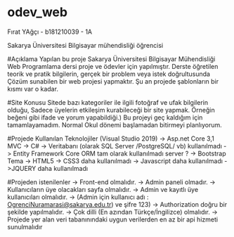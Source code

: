 # odev_web

Fırat YAğçı	- b181210039 - 1A

Sakarya Üniversitesi Bilgisayar mühendisliği öğrencisi

#Açıklama
Yapılan bu proje Sakarya Üniversitesi Bilgisayar Mühendisliği Web Programlama dersi proje ve ödevler için yapılmıştır.
Derste öğretilen teorik ve pratik bilgilerin, gerçek bir problem veya istek doğrultusunda Çözüm sunabilen bir web projesi yapmaktır.
Şu an projede şablonların bir kısmı var o kadar.

#Site Konusu
Sitede bazı kategoriler ile ilgili fotoğraf ve ufak bilgilerin olduğu, 
Sadece üyelerin etkileşim kurabileceği bir site yapmak. Örneğin beğeni gibi ifade ve yorum yapabildiği.)
Bu projeyi geç kaldığım için tamamlayamadım. Normal Okul dönemi başlamadan bitirmeyi planlıyorum.

#Projede Kullanılan Teknolojiler (Visual Studio 2019)
->	Asp.net Core 3,1 MVC 
->	C#
->	Veritabanı (olarak SQL Server /PostgreSQL/ vb)  kullanılmadı
->	Entity Framework Core ORM tam olarak kullanılmadı server ?
->	Bootstrap Tema
->	HTML5
->	CSS3 daha kullanılmadı
->	Javascript  daha kullanılmadı
->JQUERY daha kullanılmadı

#Projeden istenilenler
->  Front-end olmalıdır.
->	Admin paneli olmadır.
->	Kullanıcıların üye olacakları sayfa olmalıdır.
->	Admin ve kayıtlı üye kullanıcıları olmalıdır.
->	(Admin  için kullanıcı adı : OgrenciNuramarasi@sakarya.edu.tr) ve  şifre 123)
->	Authorization doğru bir şekilde yapılmalıdır.
->  Çok dilli (En azından Türkçe/İngilizce) olmalıdır.
->	Projede yer alan veri tabanınındaki uygun verilerden en az bir api hizmeti sunulmalıdır

